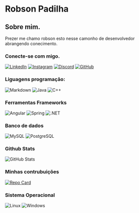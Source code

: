 # Robson Padilha
## Sobre mim.
Prezer me chamo robson esto nesse camonho de desenvolvedor abrangendo conecimento.
### Conecte-se com migo.
[![LinkedIn](https://img.shields.io/badge/LinkedIn-0077B5?style=for-the-badge&logo=linkedin&logoColor=white)](https://www.linkedin.com/in/robson-padilha-97/)
[![Instagram](https://img.shields.io/badge/-Instagram-%23E4405F?style=for-the-badge&logo=instagram&logoColor=white)](https://www.instagram.com/robsonv97/)
[![Discord](https://img.shields.io/badge/Discord-7289DA?style=for-the-badge&logo=discord&logoColor=white)](https://discord.com/channels/@robson#2500/)
[![GitHub](https://img.shields.io/badge/GitHub-100000?style=for-the-badge&logo=github&logoColor=white)](https://github.com/rbsndenis)
### Liguagens programação:
![Markdown](https://img.shields.io/badge/Markdown-000?style=for-the-badge&logo=markdown)
![Java](https://img.shields.io/badge/java-%23ED8B00.svg?style=for-the-badge&logo=openjdk&logoColor=white)
![C++](https://img.shields.io/badge/C%2B%2B-00599C?style=for-the-badge&logo=c%2B%2B&logoColor=white)

### Ferramentas Frameworks
![Angular](https://img.shields.io/badge/Angular-DD0031?style=for-the-badge&logo=angular&logoColor=white)
![Spring](https://img.shields.io/badge/spring-%236DB33F.svg?style=for-the-badge&logo=spring&logoColor=white)
![.NET](https://img.shields.io/badge/.NET-5C2D91?style=for-the-badge&logo=.net&logoColor=white)

### Banco de dados
![MySQL](https://img.shields.io/badge/MySQL-00000F?style=for-the-badge&logo=mysql&logoColor=white)
![PostgreSQL](https://img.shields.io/badge/PostgreSQL-000?style=for-the-badge&logo=postgresql)


### Github Stats
![GitHub Stats](https://github-readme-stats.vercel.app/api?username=rbsndenis&theme=transparent&bg_color=000&border_color=30A3DC&show_icons=true&icon_color=30A3DC&title_color=E94D5F&text_color=FFF)
### Minhas contrubuições
[![Repo Card](https://github-readme-stats.vercel.app/api/pin/?username=rbsndenis&repo=dio-lab-open-source&bg_color=000&border_color=30A3DC&show_icons=true&icon_color=30A3DC&title_color=E94D5F&text_color=FFF)](https://github.com/rbsndenis/dio-lab-open-source)
### Sistema Operacional
![Linux](https://img.shields.io/badge/Linux-000?style=for-the-badge&logo=linux&logoColor=FCC624)
![Windows](https://img.shields.io/badge/Windows-000?style=for-the-badge&logo=windows&logoColor=2CA5E0)



